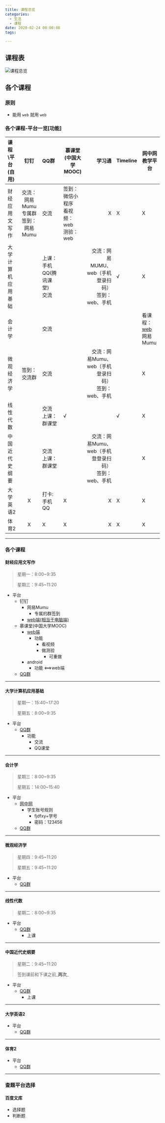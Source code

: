 ```yaml
---
title: 课程总览
categories:
  - 生活
  - 课程
date: 2020-02-24 00:00:08
tags:

---
```


## 课程表

![课程总览](/images/课程表.jpg)





## 各个课程

### 原则

- 能用 `web` 就用 `web`

### 各个课程-平台一览[功能]

| 课程\平台(自用) | 钉钉 | QQ群 | 慕课堂<br />(中国大学MOOC) | 学习通 | Timeline | 网中网教学平台 |
| :--------- | :--: | :--- | ---- | ---: | ---- | ---- |
| 财经应用文写作 | 交流：网易Mumu</br>专属群签到：网易Mumu | 交流 | 签到：微信小程序</br>看视频：web</br>测验：web | X | X | X |
| 大学计算机应用基础 |      | 上课：手机QQ(腾讯课堂)</br>交流 |      | 交流：网易MUMU、web（手机登录扫码）</br>签到：web、手机 | √ | X |
| 会计学 |      | 交流 |      |      |      | 看课程：[web](http://fjdfxy.edu.chinaacc.com)</br>网易Mumu |
| 微观经济学 | 签到：交流群 | 交流 |      | 交流：网易Mumu、web（手机登录扫码）</br>签到：web、手机 |      | X |
| 线性代数 |      | 交流</br>上课：群课堂 | √ |      | √ | X |
| 中国近代史纲要 |      | 交流</br>上课：群课堂 |      | 交流：网易Mumu、web（手机登登录扫码）</br>签到：web、手机 |      | X |
| 大学英语2 | X | 打卡: 手机QQ | X | X | X | X |
| 体育2 | X | X | X | X | X | X |



---



### 各个课程

#### 财经应用文写作

> 星期一：8:00~9:35
>
> 星期三：9:45~11:20

- 平台
  - 钉钉
    - 网易Mumu
      - 专属的群签到
    - [web端(相当于电脑端)](https://im.dingtalk.com/)
  - 慕课堂(中国大学MOOC)
    - [web端](https://www.icourse163.org/spoc/course/GDY412-1452505197)
      - 功能
        - 看视频
        - 做测验
          - 可重做
    - android
      - 功能 <==>web端
  - [QQ群](https://jq.qq.com/?_wv=1027&amp;k=51jYewe )

---



#### 大学计算机应用基础

> 星期一：15:40~17:20
>
> 星期五：8:00~9:35

- 平台
  - [QQ群](https://jq.qq.com/?_wv=1027&amp;k=5JB3pkv)
    - 功能
      - 交流
      - QQ课堂

---



#### 会计学

> 星期三：8:00~9:35
>
> 星期五：14:00~15:40

- 平台
  - [网中网](http://fjdfxy.edu.chinaacc.com)
    - 学生账号规则
      - fjdfxy+学号
      - 密码：123456
  - [QQ群](https://jq.qq.com/?_wv=1027&k=58OyInv)

---



#### 微观经济学

> 星期四：9:45~11:20
>
> 星期五：9:45~11:20

- 平台
  - [QQ群](https://jq.qq.com/?_wv=1027&k=5qcNch2)



---



#### 线性代数

> 星期二：8:00~9:35

- 平台
  - [QQ群](https://jq.qq.com/?_wv=1027&k=5FSv0QF)
    - 上课



---



#### 中国近代史纲要

> 星期二：9:45~11:20
>
> 签到课前和下课之前_**两次**_

- 平台
  - [QQ群](https://jq.qq.com/?_wv=1027&k=5XpJsFx)
    - 上课



---



#### 大学英语2

- 平台
  - [QQ群](https://jq.qq.com/?_wv=1027&k=56pK8d7)



---



#### 体育2

- 平台
  - [QQ群](https://jq.qq.com/?_wv=1027&k=57DgKRD)

---

### 查题平台选择

#### 百度文库

- 选择题
- 判断题







